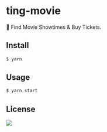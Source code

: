 # ting-movie

🦄 Find Movie Showtimes & Buy Tickets.

## Install

```bash
$ yarn
```

## Usage

```bash
$ yarn start
```

## License

![](https://img.shields.io/github/license/cuongw/ting-movie.svg?style=flat-square)
